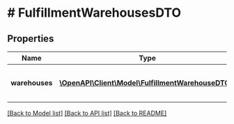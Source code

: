 # # FulfillmentWarehousesDTO

## Properties

Name | Type | Description | Notes
------------ | ------------- | ------------- | -------------
**warehouses** | [**\OpenAPI\Client\Model\FulfillmentWarehouseDTO[]**](FulfillmentWarehouseDTO.md) | Список складов Маркета (FBY). |

[[Back to Model list]](../../README.md#models) [[Back to API list]](../../README.md#endpoints) [[Back to README]](../../README.md)
